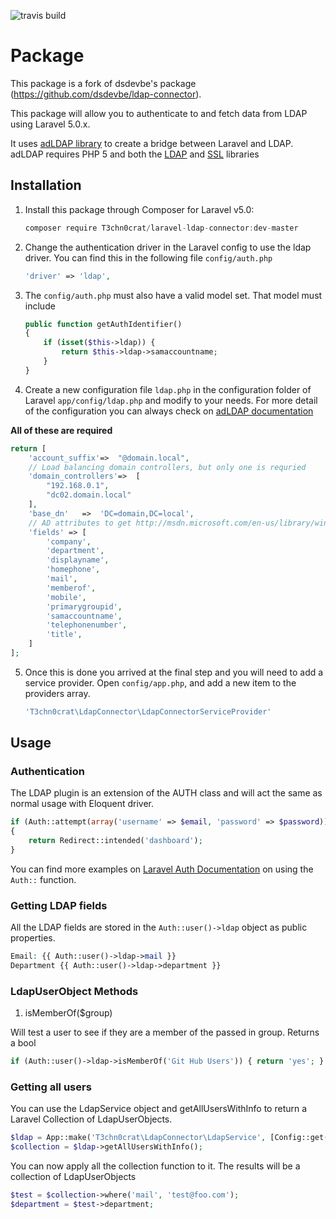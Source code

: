 ![travis build](https://travis-ci.org/T3chn0crat/laravel-ldap-connector.svg?branch=master)

# Package
This package is a fork of dsdevbe's package (https://github.com/dsdevbe/ldap-connector).

This package will allow you to authenticate to and fetch data from LDAP using Laravel 5.0.x.

It uses [adLDAP library](https://github.com/adldap/adLDAP) to create a bridge between Laravel and LDAP.  adLDAP requires PHP 5 and both the [LDAP](http://php.net/ldap) and [SSL](http://php.net/openssl) libraries

## Installation
1. Install this package through Composer for Laravel v5.0:
    ```js
    composer require T3chn0crat/laravel-ldap-connector:dev-master
    ```

1. Change the authentication driver in the Laravel config to use the ldap driver. You can find this in the following file `config/auth.php`

    ```php
    'driver' => 'ldap',
    ```

1. The `config/auth.php` must also have a valid model set.  That model must include

    ```php
    public function getAuthIdentifier()
    {
        if (isset($this->ldap)) {
            return $this->ldap->samaccountname;
        }
    }
    ```

1. Create a new configuration file `ldap.php` in the configuration folder of Laravel `app/config/ldap.php` and modify to your needs. For more detail of the configuration you can always check on [adLDAP documentation](http://adldap.sourceforge.net/wiki/doku.php?id=documentation_configuration)

  **All of these are required**
    
```php
return [
	'account_suffix'=>  "@domain.local",
    // Load balancing domain controllers, but only one is requried
	'domain_controllers'=>  [
        "192.168.0.1", 
        "dc02.domain.local"
    ],
	'base_dn'   =>  'DC=domain,DC=local',
    // AD attributes to get http://msdn.microsoft.com/en-us/library/windows/desktop/ms675090%28v=vs.85%29.aspx
    'fields' => [
        'company',
        'department',
        'displayname',
        'homephone',
        'mail',
        'memberof',
        'mobile',
        'primarygroupid',
        'samaccountname',
        'telephonenumber',
        'title',
    ]
];
```

5. Once this is done you arrived at the final step and you will need to add a service provider. Open `config/app.php`, and add a new item to the providers array.

	```php
	'T3chn0crat\LdapConnector\LdapConnectorServiceProvider'
	```

## Usage

### Authentication
The LDAP plugin is an extension of the AUTH class and will act the same as normal usage with Eloquent driver.


```php
if (Auth::attempt(array('username' => $email, 'password' => $password)))
{
    return Redirect::intended('dashboard');
}
```
You can find more examples on [Laravel Auth Documentation](http://laravel.com/docs/master/authentication) on using the `Auth::` function.

### Getting LDAP fields

All the LDAP fields are stored in the `Auth::user()->ldap` object as public properties.

```php
Email: {{ Auth::user()->ldap->mail }}
Department {{ Auth::user()->ldap->department }}
```

### LdapUserObject Methods

1. isMemberOf($group)

Will test a user to see if they are a member of the passed in group.  Returns a bool


```php
if (Auth::user()->ldap->isMemberOf('Git Hub Users')) { return 'yes'; }

```

### Getting all users

You can use the LdapService object and getAllUsersWithInfo to return a Laravel Collection of LdapUserObjects.

```php
$ldap = App::make('T3chn0crat\LdapConnector\LdapService', [Config::get('ldap')]);
$collection = $ldap->getAllUsersWithInfo();
```

You can now apply all the collection function to it.  The results will be a collection of LdapUserObjects

```php
$test = $collection->where('mail', 'test@foo.com');
$department = $test->department;

```

